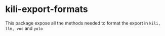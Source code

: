 # kili-export-formats

This package expose all the methods needed to format the export in `kili, llm, voc` and `yolo`

